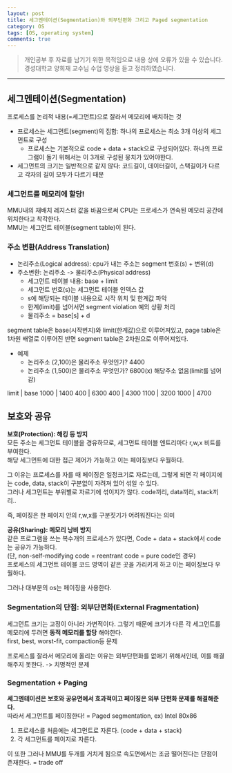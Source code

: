 ```yaml
---
layout: post
title: 세그멘테이션(Segmentation)와 외부단편화 그리고 Paged segmentation
category: OS
tags: [OS, operating system]
comments: true
---
```


> 개인공부 후 자료를 남기기 위한 목적임으로 내용 상에 오류가 있을 수 있습니다.    
경성대학교 양희재 교수님 수업 영상을 듣고 정리하였습니다.     

<hr>

## 세그멘테이션(Segmentation)

프로세스를 논리적 내용(=세그먼트)으로 잘라서 메모리에 배치하는 것

- 프로세스는 세그먼트(segment)의 집합: 하나의 프로세스는 최소 3개 이상의 세그먼트로 구성
  - 프로세스는 기본적으로 code + data + stack으로 구성되어있다. 하나의 프로그램이 돌기 위해서는 이 3개로 구성된 뭉치가 있어야한다.
- 세그먼트의 크기는 일반적으로 같지 않다: 코드길이, 데이터길이, 스택길이가 다르고 각자의 길이 모두가 다르기 때문


### 세그먼트를 메모리에 할당!

MMU내의 재배치 레지스터 값을 바꿈으로써 CPU는 프로세스가 연속된 메모리 공간에 위치한다고 착각한다.<br>
MMU는 세그먼트 테이블(segment table)이 된다.


### 주소 변환(Address Translation)

- 논리주소(Logical address): cpu가 내는 주소는 segment 번호(s) + 변위(d)
- 주소변환: 논리주소 -> 물리주소(Physical address)
  - 세그먼트 테이블 내용: base + limit
  - 세그먼트 번호(s)는 세그먼트 테이블 인덱스 값
  - s에 해당되는 테이블 내용으로 시작 위치 및 한계값 파악
  - 한계(limit)를 넘어서면 segment violation 예외 상황 처리
  - 물리주소 = base[s] + d

segment table은 base(시작번지)와 limit(한계값)으로 이루어져있고, page table은 1차원 배열로 이루어진 반면 segment table은 2차원으로 이루어져있다.

- 예제
  - 논리주소 (2,100)은 물리주소 무엇인가? 4400
  - 논리주소 (1,500)은 물리주소 무엇인가? 6800(x) 해당주소 없음(limit를 넘어감)

limit | base
1000 | 1400
400 | 6300
400 | 4300
1100 | 3200
1000 | 4700


## 보호와 공유

**보호(Protection): 해킹 등 방지** <br>
모든 주소는 세그먼트 테이블을 경유하므로, 세그먼트 테이블 엔트리마다 r,w,x 비트를 부여한다.<br>
해당 세그먼트에 대한 접근 제어가 가능하고 이는 페이징보다 우월하다.

그 이유는 프로세스를 자를 때 페이징은 일정크기로 자르는데, 그렇게 되면 각 페이지에는 code, data, stack이 구분없이 자려져 있어 섞일 수 있다.<br>
그러나 세그먼트는 부위별로 자르기에 섞이지가 않다. code끼리, data끼리, stack끼리..

즉, 페이징은 한 페이지 안의 r,w,x를 구분짓기가 어려워진다는 의미

**공유(Sharing): 메모리 낭비 방지** <br>
같은 프로그램을 쓰는 복수개의 프로세스가 있다면, Code + data + stack에서 code는 공유가 가능하다.<br>
(단, non-self-modifying code = reentrant code = pure code인 경우) <br>
프로세스의 세그먼트 테이블 코드 영역이 같은 곳을 가리키게 하고 이는 페이징보다 우월하다.

그러나 대부분의 os는 페이징을 사용한다.


### Segmentation의 단점: 외부단편화(External Fragmentation)

세그먼트 크기는 고정이 아니라 가변적이다. 그렇기 때문에 크기가 다른 각 세그먼트를 메모리에 두려면 **동적 메모리를 할당** 해야한다.<br>
first, best, worst-fit, compaction등 문제

프로세스를 잘라서 메모리에 올리는 이유는 외부단편화를 없애기 위해서인데, 이를 해결해주지 못한다. -> 치명적인 문제


### Segmentation + Paging

**세그멘테이션은 보호와 공유면에서 효과적이고 페이징은 외부 단편화 문제를 해결해준다.** <br>
따라서 세그먼트를 페이징한다! = Paged segmentation, ex) Intel 80x86

1. 프로세스를 처음에는 세그먼트로 자른다. (code + data + stack)
2. 각 세그먼트를 페이지로 자른다.

이 또한 그러나 MMU를 두개를 거치게 됨으로 속도면에서는 조금 떨어진다는 단점이 존재한다. = trade off

